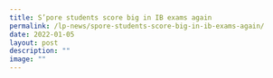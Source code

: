 ```yaml
---
title: S’pore students score big in IB exams again
permalink: /lp-news/spore-students-score-big-in-ib-exams-again/
date: 2022-01-05
layout: post
description: ""
image: ""
---
```

